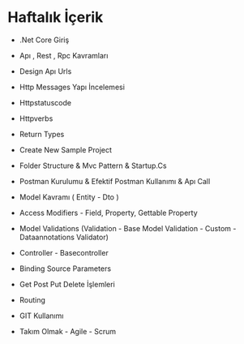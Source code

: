 ﻿# Haftalık İçerik

- .Net Core Giriş

- Apı , Rest , Rpc Kavramları

- Design Apı Urls

- Http Messages Yapı İncelemesi

- Httpstatuscode

- Httpverbs

- Return Types

- Create New Sample Project

- Folder Structure & Mvc Pattern & Startup.Cs

- Postman Kurulumu & Efektif Postman Kullanımı & Apı Call

- Model Kavramı ( Entity - Dto )

- Access Modifiers - Field, Property, Gettable Property

- Model Validations (Validation - Base Model Validation - Custom - Dataannotations Validator)

- Controller - Basecontroller

- Binding Source Parameters

- Get Post Put Delete İşlemleri

- Routing

- GIT Kullanımı

- Takım Olmak - Agile - Scrum 